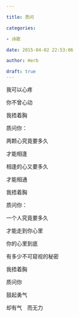 ```yaml
---

title: 质问

categories:

- 诗歌

date: 2015-04-02 22:53:06

author: Herb

draft: true
---
```


我可以心疼

你不曾心动



我捂着胸

质问你：

两颗心究竟要多久

才能相逢

相逢的心又要多久

才能相通



我捂着胸

质问你：

一个人究竟要多久

才能走到你心里

你的心里到底

有多少不可窥视的秘密



我捂着胸

质问你

鼓起勇气

却有气　而无力